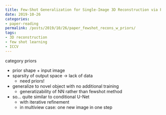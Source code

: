 ```yaml
---
title: Few-Shot Generalization for Single-Image 3D Reconstruction via Priors
date: 2019-10-26
categories:
- paper-reading
permalink: /posts/2019/10/26/paper_fewshot_recons_w_priors/
tags:
- 3D reconstruction
- few shot learning
- ICCV
---
```



category priors
- prior shape + input image
- sparsity of output space -> lack of data
    - need priors!
- generalize to novel object with no additional training
    - generatizability of NN rather than fewshot method
- so... quite similar to conditional U-Net
    - with iterative refinement
    - in multiview case: one new image in one step
